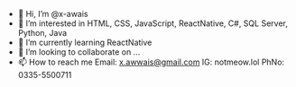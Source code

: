 - 👋 Hi, I’m @x-awais
- 👀 I’m interested in HTML, CSS, JavaScript, ReactNative, C#, SQL Server, Python, Java
- 🌱 I’m currently learning ReactNative
- 💞️ I’m looking to collaborate on ...
- 📫 How to reach me Email: x.awwais@gmail.com IG: notmeow.lol PhNo: 0335-5500711

<!---
x-awais/x-awais is a ✨ special ✨ repository because its `README.md` (this file) appears on your GitHub profile.
You can click the Preview link to take a look at your changes.
--->
